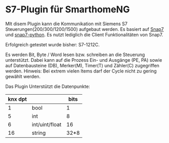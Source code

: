 # S7-Plugin für SmarthomeNG 

MIt disem Plugin kann die Kommunikation mit Siemens S7 Steuerungen(200/300/1200/1500) aufgebaut werden. Es basiert auf [Snap7](http://snap7.sourceforge.net/) und [snap7-python](https://github.com/gijzelaerr/python-snap7). Es nutzt lediglich die Client Funktionalitäten von Snap7.

Erfolgreich getestet wurde bisher: S7-1212C.

Es werden Bit, Byte / Word lesen bzw. schreiben an die Steuerung unterstützt. Dabei kann auf die Prozess Ein- und Ausgänge (PE, PA) sowie auf Datenbausteine (DB), Merker(M), Timer(T) und Zähler(C) zugegriffen werden.
Hinweis: Bei extrem vielen Items darf der Cycle nicht zu gering gewählt werden.

Das Plugin Unterstützt die Datenpunkte:

| knx dpt |                  |bits |
| ----    |------------      |-----|
| 1       | bool             | 1   |
| 5       | int              | 8   |
| 6       | int/uint/float   | 16  |
| 16      | string           | 32*8  |
